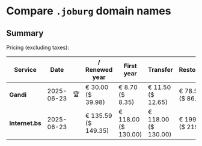 # Compare `.joburg` domain names

## Summary

Pricing (excluding taxes):

| Service | Date |  | / Renewed year | First year | Transfer | Restoration |
|--|--|--|--|--|--|--|
| **Gandi** | 2025-06-23 | 🏆 | € 30.00<br>($ 39.98) | € 8.70<br>($ 8.35) | € 11.50<br>($ 12.65) | € 78.56<br>($ 86.41) |
| **Internet.bs** | 2025-06-23 |  | € 135.59<br>($ 149.35) | € 118.00<br>($ 130.00) | € 118.00<br>($ 130.00) | € 199.15<br>($ 219.39) |
